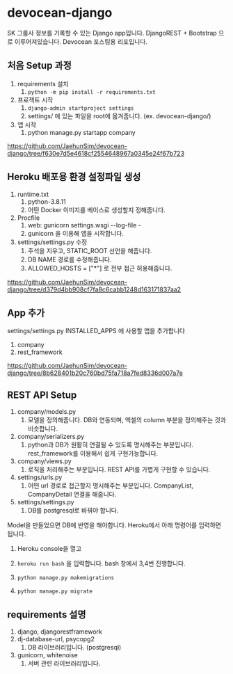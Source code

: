 # devocean-django
SK 그룹사 정보를 기록할 수 있는 Django app입니다. DjangoREST + Bootstrap 으로 이루어져있습니다. Devocean 포스팅용 리포입니다.



## 처음 Setup 과정

1. requirements 설치
   1. `python -m pip install -r requirements.txt`
2. 프로젝트 시작
   1. `django-admin startproject settings`
   2. settings/ 에 있는 파일을 root에 옮겨줍니다. (ex. devocean-django/)
3. 앱 시작
   1. python manage.py startapp company

https://github.com/JaehunSim/devocean-django/tree/f630e7d5e4618cf2554648967a0345e24f67b723



## Heroku 배포용 환경 설정파일 생성

1. runtime.txt
   1. python-3.8.11
   2. 어떤 Docker 이미지를 베이스로 생성할지 정해줍니다.
2. Procfile
   1. web: gunicorn settings.wsgi --log-file -
   2. gunicorn 을 이용해 앱을 시작합니다.
3. settings/settings.py 수정
   1. 주석을 지우고, STATIC_ROOT 선언을 해줍니다.
   2. DB NAME 경로를 수정해줍니다.
   3. ALLOWED_HOSTS = ["*"] 로 전부 접근 허용해줍니다.

https://github.com/JaehunSim/devocean-django/tree/d379d4bb908cf7fa8c6cabb1248d163171837aa2



## App 추가

settings/settings.py INSTALLED_APPS 에 사용할 앱을 추가합니다

1. company
2. rest_framework

https://github.com/JaehunSim/devocean-django/tree/8b628401b20c760bd75fa718a7fed8336d007a7e



## REST API Setup

1. company/models.py
   1. 모델을 정의해줍니다. DB와 연동되며, 엑셀의 column 부분을 정의해주는 것과 비슷합니다. 
2. company/serializers.py
   1. python과 DB가 원활히 연결될 수 있도록 명시해주는 부분입니다. rest_framework를 이용해서 쉽게 구현가능합니다.
3. company/views.py
   1. 로직을 처리해주는 부분입니다. REST API를 가볍게 구현할 수 있습니다.
4. settings/urls.py
   1. 어떤 url 경로로 접근할지 명시해주는 부분입니다. CompanyList, CompanyDetail 연결을 해줍니다.
5. settings/settings.py
   1. DB를 postgresql로 바꿔야 합니다.



Model을 만들었으면 DB에 반영을 해야합니다. Heroku에서 아래 명령어를 입력하면 됩니다.

1. Heroku console을 열고 

2. `heroku run bash` 을 입력합니다. bash 창에서 3,4번 진행합니다.

3. `python manage.py makemigrations`

4. `python manage.py migrate`



## requirements 설명

1. django, djangorestframework
2. dj-database-url, psycopg2
   1. DB 라이브러리입니다. (postgresql)
3. gunicorn, whitenoise
   1. 서버 관련 라이브러리입니다. 

